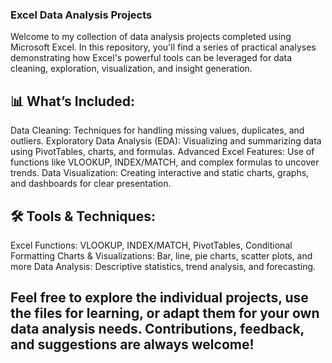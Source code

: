 ### Excel Data Analysis Projects

Welcome to my collection of data analysis projects completed using Microsoft Excel. In this repository, you'll find a series of practical analyses demonstrating how Excel's powerful tools can be leveraged for data cleaning, exploration, visualization, and insight generation.

## 📊 What’s Included:
Data Cleaning: Techniques for handling missing values, duplicates, and outliers.
Exploratory Data Analysis (EDA): Visualizing and summarizing data using PivotTables, charts, and formulas.
Advanced Excel Features: Use of functions like VLOOKUP, INDEX/MATCH, and complex formulas to uncover trends.
Data Visualization: Creating interactive and static charts, graphs, and dashboards for clear presentation.

## 🛠 Tools & Techniques:
Excel Functions: VLOOKUP, INDEX/MATCH, PivotTables, Conditional Formatting
Charts & Visualizations: Bar, line, pie charts, scatter plots, and more
Data Analysis: Descriptive statistics, trend analysis, and forecasting.

## Feel free to explore the individual projects, use the files for learning, or adapt them for your own data analysis needs. Contributions, feedback, and suggestions are always welcome!
